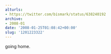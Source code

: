 ```yaml
---
alturls:
- https://twitter.com/bismark/status/638240192
archive:
- 2008-01
date: '2008-01-25T01:08:42+00:00'
slug: '1201223322'
---
```


going home.

